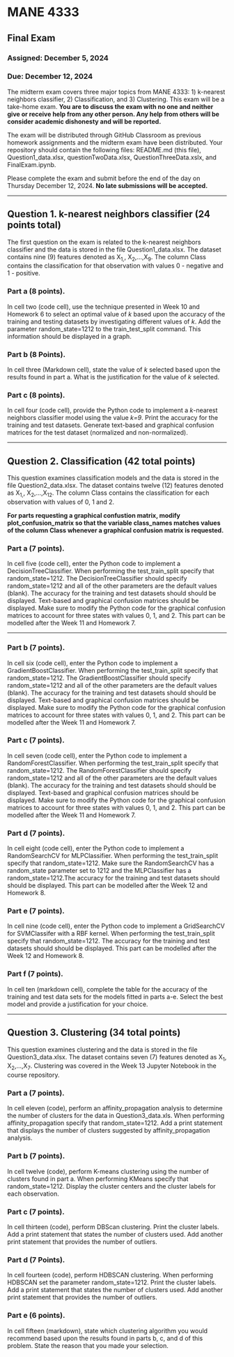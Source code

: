 # MANE 4333

## Final Exam

### Assigned: December 5, 2024

### Due: December 12, 2024

The midterm exam covers three major topics from MANE 4333: 1) k-nearest neighbors classifier, 2) Classification, and 3) Clustering. This exam will be a take-home exam. **You are to discuss the exam with no one and neither give or receive help from any other person. Any help from others will be consider academic dishonesty and will be reported.** 

The exam will be distributed through GitHub Classroom as previous homework assignments and the midterm exam have been distributed. Your repository should contain the following files: README.md (this file), Question1_data.xlsx, questionTwoData.xlsx,  QuestionThreeData.xslx, and FinalExam.ipynb.

Please complete the exam and submit before the end of the day on Thursday December 12, 2024. **No late submissions will be accepted.**

---

## Question 1. k-nearest neighbors classifier (24 points total)

The first question on the exam is related to the k-nearest neighbors classifier and the data is stored in the file Question1_data.xlsx. The dataset contains nine (9) features denoted as X<sub>1,</sub>, X<sub>2</sub>,...,X<sub>9</sub>. The column Class contains the classification for that observation with values 0 - negative and 1 - positive.

### Part a (8 points).

In cell two (code cell), use the technique presented in Week 10 and Homework 6 to select an optimal value of *k* based upon the accuracy of the training and testing datasets by investigating different values of *k*. Add the parameter random_state=1212 to the train_test_split command. This information should be displayed in a graph. 

### Part b (8 Points).

In cell three (Markdown cell), state the value of *k* selected based upon the results found in part a. What is the justification for the value of *k* selected.

### Part c (8 points).

In cell four (code cell), provide the Python code to implement a *k*-nearest neighbors classifier model using the value *k=9*. Print the accuracy for the training and test datasets. Generate text-based and graphical confusion matrices for the test dataset (normalized and non-normalized).

---

## Question 2. Classification (42 total points)

This question examines classification models and the data is stored in the file Question2_data.xlsx. The dataset contains twelve (12) features denoted as X<sub>1,</sub>, X<sub>2</sub>,...,X<sub>12</sub>. The column Class contains the classification for each observation with values of 0, 1 and 2.

**For parts requesting a graphical confustion matrix, modify plot_confusion_matrix so that the variable class_names matches values of the column Class whenever a graphical confusion matrix is requested.**

### Part a (7 points).

In cell five (code cell), enter the Python code to implement a DecisionTreeClassifier. When performing the test_train_split specify that random_state=1212. The DecisionTreeClassifier should specify random_state=1212 and all of the other parameters are the default values (blank).  The accuracy for the training and test datasets should should be displayed. Text-based and graphical confusion matrices should be displayed. Make sure to modify the Python code for the graphical confusion matrices to account for three states with values 0, 1, and 2. This part can be modelled after the Week 11 and Homework 7.

---

### Part b (7 points).

In cell six (code cell), enter the Python code to implement a GradientBoostClassifier. When performing the test_train_split specify that random_state=1212. The GradientBoostClassifier should specify random_state=1212 and all of the other parameters are the default values (blank).  The accuracy for the training and test datasets should should be displayed. Text-based and graphical confusion matrices should be displayed. Make sure to modify the Python code for the graphical confusion matrices to account for three states with values 0, 1, and 2. This part can be modelled after the Week 11 and Homework 7.

### Part c (7 points).

In cell seven (code cell), enter the Python code to implement a RandomForestClassifier. When performing the test_train_split specify that random_state=1212. The RandomForestClassifier should specify random_state=1212 and all of the other parameters are the default values (blank).  The accuracy for the training and test datasets should should be displayed. Text-based and graphical confusion matrices should be displayed. Make sure to modify the Python code for the graphical confusion matrices to account for three states with values 0, 1, and 2. This part can be modelled after the Week 11 and Homework 7.

### Part d (7 points).

In cell eight (code cell), enter the Python code to implement a RandomSearchCV for MLPClassifier. When performing the test_train_split specify that random_state=1212. Make sure the RandomSearchCV has a random_state parameter set to 1212 and the MLPClassifier has a random_state=1212.The accuracy for the training and test datasets should should be displayed. This part can be modelled after the Week 12 and Homework 8.

### Part e (7 points).

In cell nine (code cell), enter the Python code to implement a GridSearchCV for SVMClassifer with a RBF kernel. When performing the test_train_split specify that random_state=1212. The accuracy for the training and test datasets should should be displayed. This part can be modelled after the Week 12 and Homework 8.

### Part f (7 points).

In cell ten (markdown cell), complete the table for the accuracy of the training and test data sets for the models fitted in parts a-e. Select the best model and provide a justification for your choice.


---


## Question 3. Clustering (34 total points)

This question examines clustering and the data is stored in the file Question3_data.xlsx. The dataset contains seven (7) features denoted as X<sub>1</sub>, X<sub>2</sub>,...,X<sub>7</sub>. Clustering was covered in the Week 13 Jupyter Notebook in the course repository.

### Part a (7 points).

In cell eleven (code), perform an affinity_propagation analysis to determine the number of clusters for the data in Question3_data.xls. When performing affinity_propagation specify that random_state=1212. Add a print statement that displays the number of clusters suggested by affinity_propagation analysis.

### Part b (7 points).

In cell twelve (code), perform K-means clustering using the number of clusters found in part a. When performing KMeans specify that random_state=1212. Display the cluster centers and the cluster labels for each observation.

### Part c (7 points).

In cell thirteen (code), perform DBScan clustering. Print the cluster labels. Add a print statement that states the number of clusters used. Add another print statement that provides the number of outliers.

### Part d (7 Points).

In cell fourteen (code), perform HDBSCAN clustering. When performing HDBSCAN set the parameter random_state=1212. Print the cluster labels. Add a print statement that states the number of clusters used. Add another print statement that provides the number of outliers.

### Part e (6 points).

In cell fifteen (markdown), state which clustering algorithm you would recommend based upon the results found in parts b, c, and d of this problem. State the reason that you made your selection.

